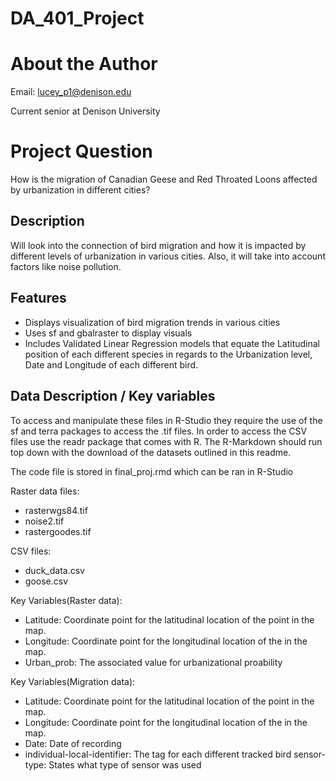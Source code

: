 # DA_401_Project
# About the Author
Email: lucey_p1@denison.edu

Current senior at Denison University 
# Project Question
How is the migration of Canadian Geese and Red Throated Loons affected by urbanization in different cities?

## Description 
Will look into the connection of bird migration and how it is impacted by different levels of urbanization in various cities. Also, it will take into account factors like noise pollution. 
## Features

- Displays visualization of bird migration trends in various cities 
- Uses sf and gbalraster to display visuals
- Includes Validated Linear Regression models that equate the Latitudinal position of each different species in regards to the Urbanization level, Date and Longitude of each different bird.

## Data Description / Key variables
To access and manipulate these files in R-Studio they require the use of the sf and terra packages to access the .tif files. In order to access the CSV files use the readr package that comes with R. The R-Markdown should run top down with the download of the datasets outlined in this readme. 

The code file is stored in final_proj.rmd which can be ran in R-Studio

Raster data files:
- rasterwgs84.tif
- noise2.tif
- rastergoodes.tif


CSV files:
- duck_data.csv
- goose.csv

Key Variables(Raster data):
- Latitude: Coordinate point for the latitudinal location of the point in the map.
- Longitude: Coordinate point for the longitudinal location of the in the map.
- Urban_prob: The associated value for urbanizational proability 

Key Variables(Migration data):
- Latitude: Coordinate point for the latitudinal location of the point in the map.
- Longitude: Coordinate point for the longitudinal location of the in the map.
- Date: Date of recording
- individual-local-identifier: The tag for each different tracked bird
sensor-type: States what type of sensor was used



